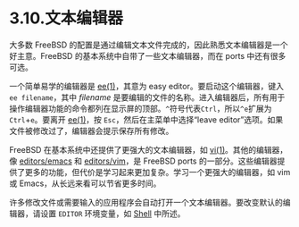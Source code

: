 # 3.10.文本编辑器

大多数 FreeBSD 的配置是通过编辑文本文件完成的，因此熟悉文本编辑器是一个好主意。FreeBSD 的基本系统中自带了一些文本编辑器，而在 ports 中还有很多可选。

一个简单易学的编辑器是 [ee(1)](https://www.freebsd.org/cgi/man.cgi?query=ee&sektion=1&format=html)，其意为 easy editor。要启动这个编辑器，键入 `ee filename`，其中 *filename* 是要编辑的文件的名称。进入编辑器后，所有用于操作编辑器功能的命令都列在显示屏的顶部。`^`符号代表`Ctrl`，所以`^e`扩展为`Ctrl`+`e`。要离开 [ee(1)](https://www.freebsd.org/cgi/man.cgi?query=ee&sektion=1&format=html)，按 `Esc`，然后在主菜单中选择“leave editor”选项。如果文件被修改过了，编辑器会提示保存所有修改。

FreeBSD 在基本系统中还提供了更强大的文本编辑器，如 [vi(1)](https://www.freebsd.org/cgi/man.cgi?query=vi&sektion=1&format=html)。其他的编辑器，像 [editors/emacs](https://cgit.freebsd.org/ports/tree/editors/emacs/pkg-descr) 和 [editors/vim](https://cgit.freebsd.org/ports/tree/editors/vim/pkg-descr)，是 FreeBSD ports 的一部分。这些编辑器提供了更多的功能，但代价是学习起来更加复杂。学习一个更强大的编辑器，如 vim 或 Emacs，从长远来看可以节省更多时间。

许多修改文件或需要输入的应用程序会自动打开一个文本编辑器。要改变默认的编辑器，请设置 `EDITOR` 环境变量，如 [Shell](https://docs.freebsd.org/en/books/handbook/book/#shells) 中所述。
